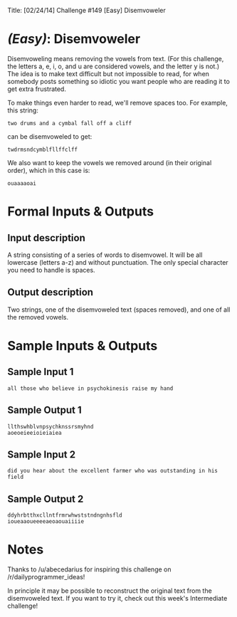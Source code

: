 Title: [02/24/14] Challenge #149 [Easy] Disemvoweler

# _(Easy)_: Disemvoweler

Disemvoweling means removing the vowels from text. (For this challenge, the letters a, e, i, o, and u are considered vowels, and the letter y is not.) The idea is to make text difficult but not impossible to read, for when somebody posts something so idiotic you want people who are reading it to get extra frustrated.

To make things even harder to read, we'll remove spaces too. For example, this string:

    two drums and a cymbal fall off a cliff

can be disemvoweled to get:

    twdrmsndcymblfllffclff

We also want to keep the vowels we removed around (in their original order), which in this case is:

    ouaaaaoai

# Formal Inputs & Outputs

## Input description

A string consisting of a series of words to disemvowel. It will be all lowercase (letters a-z) and without punctuation. The only special character you need to handle is spaces.

## Output description

Two strings, one of the disemvoweled text (spaces removed), and one of all the removed vowels.

# Sample Inputs & Outputs

## Sample Input 1

    all those who believe in psychokinesis raise my hand

## Sample Output 1

    llthswhblvnpsychknssrsmyhnd
    aoeoeieeioieiaiea

## Sample Input 2

    did you hear about the excellent farmer who was outstanding in his field

## Sample Output 2

    ddyhrbtthxcllntfrmrwhwststndngnhsfld
    ioueaaoueeeeaeoaouaiiiie

# Notes

Thanks to /u/abecedarius for inspiring this challenge on /r/dailyprogrammer_ideas!

In principle it may be possible to reconstruct the original text from the disemvoweled text. If you want to try it, check out this week's Intermediate challenge!
